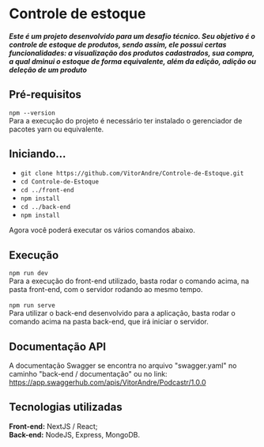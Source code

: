 # Controle de estoque

##### Este é um projeto desenvolvido para um desafio técnico. Seu objetivo é o controle de estoque de produtos, sendo assim, ele possui certas funcionalidades: a visualização dos produtos cadastrados, sua compra, a qual dminui o estoque de forma equivalente, além da edição, adição ou deleção de um produto

## Pré-requisitos

 `npm --version`<br>
  Para a execução do projeto é necessário ter instalado o gerenciador de pacotes yarn ou equivalente.
  
## Iniciando...

- `git clone https://github.com/VitorAndre/Controle-de-Estoque.git`
- `cd Controle-de-Estoque`
- `cd ../front-end`
- `npm install`
- `cd ../back-end`
- `npm install`

Agora você poderá executar os vários comandos abaixo.

## Execução
  
 `npm run dev`<br>
  Para a execução do front-end utilizado, basta rodar o comando acima, na pasta front-end, com o servidor rodando ao mesmo tempo.
  <br><br>
 `npm run serve`<br>
  Para utilizar o back-end desenvolvido para a aplicação, basta rodar o comando acima na pasta back-end, que irá iniciar o servidor.


## Documentação API
  A documentação Swagger se encontra no arquivo "swagger.yaml" no caminho "back-end / documentação" ou no link: <br> https://app.swaggerhub.com/apis/VitorAndre/Podcastr/1.0.0
  
## Tecnologias utilizadas
  <strong>Front-end:</strong> NextJS / React;<br>
  <strong>Back-end:</strong> NodeJS, Express, MongoDB.<br>
